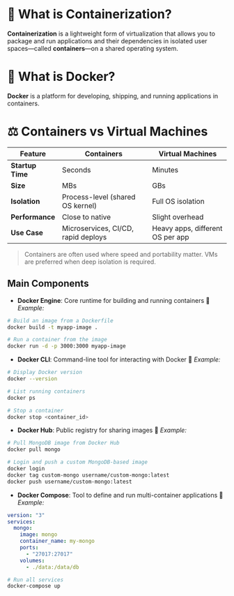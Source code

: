 # 🧱 What is Containerization?

**Containerization** is a lightweight form of virtualization that allows you to package and run applications and their dependencies in isolated user spaces—called **containers**—on a shared operating system.

# 🐳 What is Docker?

**Docker** is a platform for developing, shipping, and running applications in containers.

# ⚖️ Containers vs Virtual Machines

| Feature          | Containers                          | Virtual Machines                 |
| ---------------- | ----------------------------------- | -------------------------------- |
| **Startup Time** | Seconds                             | Minutes                          |
| **Size**         | MBs                                 | GBs                              |
| **Isolation**    | Process-level (shared OS kernel)    | Full OS isolation                |
| **Performance**  | Close to native                     | Slight overhead                  |
| **Use Case**     | Microservices, CI/CD, rapid deploys | Heavy apps, different OS per app |

> Containers are often used where speed and portability matter. VMs are preferred when deep isolation is required.

## Main Components

- **Docker Engine**: Core runtime for building and running containers
  📌 _Example:_

```bash
# Build an image from a Dockerfile
docker build -t myapp-image .

# Run a container from the image
docker run -d -p 3000:3000 myapp-image
```

- **Docker CLI**: Command-line tool for interacting with Docker
  📌 _Example:_

```bash
# Display Docker version
docker --version

# List running containers
docker ps

# Stop a container
docker stop <container_id>
```

- **Docker Hub**: Public registry for sharing images
  📌 _Example:_

```bash
# Pull MongoDB image from Docker Hub
docker pull mongo

# Login and push a custom MongoDB-based image
docker login
docker tag custom-mongo username/custom-mongo:latest
docker push username/custom-mongo:latest
```

- **Docker Compose**: Tool to define and run multi-container applications
  📌 _Example:_

```yaml
version: "3"
services:
  mongo:
    image: mongo
    container_name: my-mongo
    ports:
      - "27017:27017"
    volumes:
      - ./data:/data/db
```

```bash
# Run all services
docker-compose up
```
